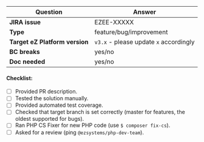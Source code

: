 | Question                                  | Answer
| ----------------------------------------- | ------------------
| **JIRA issue**                            | EZEE-XXXXX
| **Type**                                  | feature/bug/improvement
| **Target eZ Platform version**            | `v3.x` - please update `x` accordingly
| **BC breaks**                             | yes/no
| **Doc needed**                            | yes/no

<!-- Replace this comment with Pull Request description -->

#### Checklist:
- [ ] Provided PR description.
- [ ] Tested the solution manually.
- [ ] Provided automated test coverage.
- [ ] Checked that target branch is set correctly (master for features, the oldest supported for bugs).
- [ ] Ran PHP CS Fixer for new PHP code (use `$ composer fix-cs`).
- [ ] Asked for a review (ping `@ezsystems/php-dev-team`).
